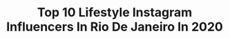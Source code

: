 ---
title: Top 10 Lifestyle Instagram Influencers In Rio De Janeiro In 2020
description: >-
  Find top lifestyle Instagram influencers in Rio De Janeiro in 2020. Most popular hashtags: #quarentena #fiqueemcasa #stayhome #tbt.
platform: Instagram
profiles:
  - username: "gabriellegoncalves"
    fullname: >-
      GABRIELLE GONÇALVES
    location: "Brazil"
    followers: 7959
    engagement: 873
    commentsToLikes: 0.171829
    avatar: "https://scontent-ams4-1.cdninstagram.com/v/t51.2885-19/s320x320/82212195_222510278747434_7028349964245794816_n.jpg?_nc_ht=scontent-ams4-1.cdninstagram.com&_nc_ohc=Kl3IuwwuN3IAX94jpLN&oh=6b27d7d32de46170f135a0698613bfce&oe=5EBCE065"
    verified: false
    hashtags: "#segredodabelezachallenge, #anonovochallenge, #natalchallenge, #achadinhosrenner"
  - username: "euraissacastro"
    fullname: >-
      RAISSA CASTRO TUCHLER
    location: "Brazil"
    followers: 772698
    engagement: 519
    commentsToLikes: 0.004057
    avatar: "https://scontent-ams4-1.cdninstagram.com/v/t51.2885-19/s320x320/74665270_520111388780899_3172715706177290240_n.jpg?_nc_ht=scontent-ams4-1.cdninstagram.com&_nc_ohc=DptowHdYkfgAX9qy7Vg&oh=a509c0dd35007ea43bb093dc156600ae&oe=5EB65D0B"
    verified: true
    hashtags: "#day1, #sosso7, #day10, #quarantine"
  - username: "comerrezarviajar"
    fullname: >-
      Marjorie e Saulo 👫✈️🌍
    location: "Brazil"
    followers: 43548
    engagement: 200
    commentsToLikes: 0.032428
    avatar: "https://scontent-atl3-1.cdninstagram.com/v/t51.2885-19/s320x320/50850066_637658246652948_4065114828300091392_n.jpg?_nc_ht=scontent-atl3-1.cdninstagram.com&_nc_ohc=7zIr32rLNfcAX-TqJo3&oh=64445eae02bd2d92af280998758769b3&oe=5EBC450F"
    verified: false
    hashtags: "#viagemeturismo, #arraialdajuda, #nordestebrasileiro, #verao2020"
  - username: "crispereirarezende"
    fullname: >-
      CRISTIANE REZENDE
    location: "Brazil"
    followers: 35629
    engagement: 136
    commentsToLikes: 0.430617
    avatar: "https://scontent-ams4-1.cdninstagram.com/v/t51.2885-19/s320x320/79930527_2208893266081218_36742246921404416_n.jpg?_nc_ht=scontent-ams4-1.cdninstagram.com&_nc_ohc=5_wY4YyknHkAX9zy2w2&oh=4abdb7b74746825f0a554e0b622e74d8&oe=5EBCFADB"
    verified: false
    hashtags: "#postoftheday, #selectumluxuryresort, #coronavirus, #stayhome"
  - username: "erikapalmer"
    fullname: >-
      Erika Palmer
    location: "Brazil"
    followers: 40415
    engagement: 186
    commentsToLikes: 0.102970
    avatar: "https://scontent-amt2-1.cdninstagram.com/v/t51.2885-19/s320x320/71176279_2184748935150857_5211055456272777216_n.jpg?_nc_ht=scontent-amt2-1.cdninstagram.com&_nc_ohc=DnCj0uCqyBgAX_uOjYF&oh=3beab4365d6e0260a7215eb9477a9233&oe=5EBC32FA"
    verified: false
    hashtags: "#bailedavogue, #surrealismotropical, #dolcegabbana, #erikapalmerdrops"
  - username: "kawanacartier"
    fullname: >-
      Kawana Cartier
    location: "Brazil"
    followers: 7105
    engagement: 1108
    commentsToLikes: 0.058744
    avatar: "https://instagram.fkul14-1.fna.fbcdn.net/v/t51.2885-19/s320x320/51522784_2207598409289261_2790897004803260416_n.jpg?_nc_ht=instagram.fkul14-1.fna.fbcdn.net&_nc_ohc=WBhzyxWI8xwAX8yAqMB&oh=dd0b2440a27fbefdd9f28a4a7a089791&oe=5E9E5C34"
    verified: false
    hashtags: "#lm, #lifestyle, #motiva, #3months"
  - username: "gab.lobo"
    fullname: >-
      Gabriela Lobo
    location: "Brazil"
    followers: 35059
    engagement: 110
    commentsToLikes: 0.076231
    avatar: "https://scontent-lht6-1.cdninstagram.com/v/t51.2885-19/s320x320/89681586_497143174314189_946749558136766464_n.jpg?_nc_ht=scontent-lht6-1.cdninstagram.com&_nc_ohc=G5vw4vJpeysAX8EGB9c&oh=7114cd812e649633e2d5f0af23816d62&oe=5EB940D9"
    verified: false
    hashtags: "#selfie, #babiesanddogs, #parary, #saturday"
  - username: "rotina.mae.casa"
    fullname: >-
      Ana Paula 🧿
    location: "Brazil"
    followers: 69368
    engagement: 141
    commentsToLikes: 0.070239
    avatar: "https://instagram.fkhi2-1.fna.fbcdn.net/v/t51.2885-19/s320x320/79387232_2303077333316329_1468471330209792000_n.jpg?_nc_ht=instagram.fkhi2-1.fna.fbcdn.net&_nc_ohc=K0lkEvaLAdEAX_Vp3Xq&oh=7d6b0375c8f90530c6c4ebc935324aba&oe=5E97D506"
    verified: false
    hashtags: "#pillowchallenge, #talmaetalfilha"
  - username: "ttaismoraes"
    fullname: >-
      Taís
    location: "Brazil"
    followers: 276953
    engagement: 887
    commentsToLikes: 0.010555
    avatar: "https://scontent-amt2-1.cdninstagram.com/v/t51.2885-19/s320x320/90854843_767168480477408_624333312483131392_n.jpg?_nc_ht=scontent-amt2-1.cdninstagram.com&_nc_ohc=jGFOrW0iCjgAX-R2azN&oh=53254171501512d7abc03f40c076e70c&oe=5EBB25EA"
    verified: false
    hashtags: "#modelomorena, #calmaria, #crossfitgirls, #lookoftheday"
  - username: "renatad1as"
    fullname: >-
      Renata Dias
    location: "Brazil"
    followers: 373903
    engagement: 310
    commentsToLikes: 0.007783
    avatar: "https://scontent-ams4-1.cdninstagram.com/v/t51.2885-19/s320x320/90507309_675245969691077_5249397625756581888_n.jpg?_nc_ht=scontent-ams4-1.cdninstagram.com&_nc_ohc=_jCr1oBIRRgAX941MfM&oh=b6a801b1d6cf91857a13cfd316b15339&oe=5EB9F84D"
    verified: false
    hashtags: "#exercicioemcasa, #verao2020, #love2shop, #stayhome"
---